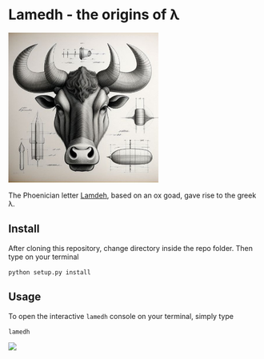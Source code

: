 # Lamedh - the origins of λ

<div>
<img src="./images/oxgoad.jpeg" width="300">

The Phoenician letter [Lamdeh](https://en.wikipedia.org/wiki/Lamedh), based on an ox goad, gave rise to the greek λ.
</div>

## Install

After cloning this repository, change directory inside the repo folder. Then type on your terminal

```
python setup.py install
```

## Usage

To open the interactive `lamedh` console on your terminal, simply type

```
lamedh
```

![](https://drive.google.com/file/d/1joRbdpL_m-BRcP7siQdbKwnT5cf8vlQT)
